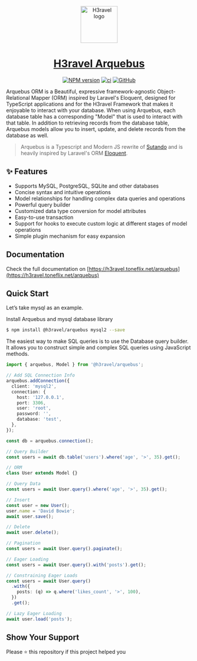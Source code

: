 <div align="center">
  <img src="https://h3ravel.toneflix.net/logo-full.svg" width="100" alt="H3ravel logo" />
  <h1 align="center"><a href="https://h3ravel.toneflix.net/arquebus">H3ravel Arquebus</a></h1>
  <a href="https://www.npmjs.com/package/@h3ravel/arquebus"><img alt="NPM version" src="https://img.shields.io/npm/v/@h3ravel/arquebus.svg"></a>
  <a href="https://github.com/h3ravel/arquebus/workflows/tests"><img alt="ci" src="https://github.com/h3ravel/arquebus/workflows/tests/badge.svg"></a>
  <a href="https://github.com/h3ravel/arquebus/blob/main/README.md"><img alt="GitHub" src="https://img.shields.io/github/license/h3ravel/arquebus"></a>
  <br />
</div>

Arquebus ORM is a Beautiful, expressive framework-agnostic Object-Relational Mapper (ORM) inspired by Laravel's Eloquent, designed for TypeScript applications and for the H3ravel Framework that makes it enjoyable to interact with your database. When using Arquebus, each database table has a corresponding "Model" that is used to interact with that table. In addition to retrieving records from the database table, Arquebus models allow you to insert, update, and delete records from the database as well.

> Arquebus is a Typescript and Modern JS rewrite of [Sutando](https://sutando.org/) and is heavily inspired by Laravel's ORM [Eloquent](https://laravel.com/docs/12.x/eloquent).

## ✨ Features

- Supports MySQL, PostgreSQL, SQLite and other databases
- Concise syntax and intuitive operations
- Model relationships for handling complex data queries and operations
- Powerful query builder
- Customized data type conversion for model attributes
- Easy-to-use transaction
- Support for hooks to execute custom logic at different stages of model operations
- Simple plugin mechanism for easy expansion

## Documentation

Check the full documentation on [https://h3ravel.toneflix.net/arquebus](https://h3ravel.toneflix.net/arquebus)

## Quick Start

Let’s take mysql as an example.

Install Arquebus and mysql database library

```sh
$ npm install @h3ravel/arquebus mysql2 --save
```

The easiest way to make SQL queries is to use the Database query builder. It allows you to construct simple and complex SQL queries using JavaScript methods.

```ts
import { arquebus, Model } from '@h3ravel/arquebus';

// Add SQL Connection Info
arquebus.addConnection({
  client: 'mysql2',
  connection: {
    host: '127.0.0.1',
    port: 3306,
    user: 'root',
    password: '',
    database: 'test',
  },
});

const db = arquebus.connection();

// Query Builder
const users = await db.table('users').where('age', '>', 35).get();

// ORM
class User extends Model {}

// Query Data
const users = await User.query().where('age', '>', 35).get();

// Insert
const user = new User();
user.name = 'David Bowie';
await user.save();

// Delete
await user.delete();

// Pagination
const users = await User.query().paginate();

// Eager Loading
const users = await User.query().with('posts').get();

// Constraining Eager Loads
const users = await User.query()
  .with({
    posts: (q) => q.where('likes_count', '>', 100),
  })
  .get();

// Lazy Eager Loading
await user.load('posts');
```

## Show Your Support

Please ⭐️ this repository if this project helped you

